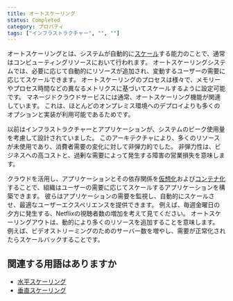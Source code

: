 ```yaml
---
title: オートスケーリング
status: Completed
category: プロパティ
tags: ["インフラストラクチャー", "", ""]
---
```


オートスケーリングとは、システムが自動的に[スケール](/ja/scalability/)する能力のことで、通常はコンピューティングリソースにおいて行われます。
オートスケーリングシステムでは、必要に応じて自動的にリソースが追加され、変動するユーザーの需要に応じてスケールできます。
オートスケーリングのプロセスは様々で、メモリーやプロセス時間などの異なるメトリクスに基づいてスケールするように設定可能です。
マネージドクラウドサービスには通常、オートスケーリング機能が関連しています。
これは、ほとんどのオンプレミス環境へのデプロイよりも多くのオプションと実装が利用可能であるためです。

以前はインフラストラクチャーとアプリケーションが、システムのピーク使用量を考慮して設計されていました。
このアーキテクチャにより、多くのリソースが未使用であり、消費者需要の変化に対して非弾力的でした。
非弾力性は、ビジネスへの高コストと、過剰な需要によって発生する障害の営業損失を意味します。

クラウドを活用し、アプリケーションとその依存関係を[仮想化](/ja/virtualization/)および[コンテナ化](/ja/containerization/)することで、組織はユーザーの需要に応じてスケールするアプリケーションを構築できます。
彼らはアプリケーションの需要を監視し、自動的にスケールさせ、最適なユーザーエクスペリエンスを提供できます。
例えば、毎週金曜日の夕方に発生する、Netflixの視聴者数の増加を考えて見てください。
オートスケーリングアウトは、動的により多くのリソースを追加することを意味します。
例えば、ビデオストリーミングのためのサーバー数を増やし、需要が正常化されたらスケールバックすることです。

## 関連する用語はありますか

* [水平スケーリング](/ja/horizontal-scaling/)
* [垂直スケーリング](/ja/vertical-scaling/)
